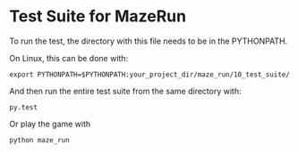 
# Test Suite for MazeRun

To run the test, the directory with this file needs to be in the PYTHONPATH.

On Linux, this can be done with:

    export PYTHONPATH=$PYTHONPATH:your_project_dir/maze_run/10_test_suite/

And then run the entire test suite from the same directory with:

    py.test


Or play the game with

    python maze_run
